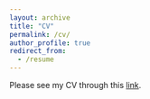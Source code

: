 ```yaml
---
layout: archive
title: "CV"
permalink: /cv/
author_profile: true
redirect_from:
  - /resume
---
```


Please see my CV through this [link](https://jiayijessietong.github.io/files/Jiayi_Tong_CV_March.pdf).

